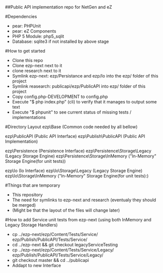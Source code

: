 ##Public API implementation repo for NetGen and eZ

#Dependencies
* pear: PHPUnit
* pear: eZ Components
* PHP 5 Module: php5_sqlit
* Database: sqlite3 if not installed by above stage


#How to get started
* Clone this repo
* Clone ezp-next next to it
* clone research next to it
* Symlink ezp-next: ezp/Persistance and ezp/Io into the ezp/ folder of this project
* Symlink reasearch: publicapi/ezp/PublicAPI into ezp/ folder of this project
* Copy config.php-DEVELOPMENT to config.php
* Execute "$ php index.php" (cli) to verify that it manages to output some text
* Execute "$ phpunit" to see current status of missing tests / implementations


#Directory Layout
ezp\Base (Common code needed by all bellow)

ezp\PublicAPI (Public API Interface)
ezp\Publish\PublicAPI (Public API Implementation)

ezp\Persistence (Persistence Interface)
ezp\Persistence\Storage\Legacy (Legacy Storage Engine)
ezp\Persistence\Storage\InMemory ("In-Memory" Storage Engine(for unit tests))

ezp\Io (Io Interface)
ezp\Io\Storage\Legacy (Legacy Storage Engine)
ezp\Io\Storage\InMemory ("In-Memory" Storage Engine(for unit tests):)


#Things that are temporary
* This repository
* The need for symlinks to ezp-next and research (eventualy they should be merged)
* (Might be that the layout of the files will change later)


#How to add Service unit tests from ezp-next (using both InMemory and Legacy Storage Handlers)
* cp ../ezp-next/ezp/Content/Tests/Service/<serviceTest> ezp/Publish/PublicAPI/Tests/Service/<serviceTest>
* cd ../ezp-next && git checkout legacyServiceTesting
* cp ../ezp-next/ezp/Content/Tests/Service/Legacy/<serviceTest> ezp/Publish/PublicAPI/Tests/Service/Legacy/<serviceTest>
* git checkout master && cd ../publicapi
* Addapt to new Interface





